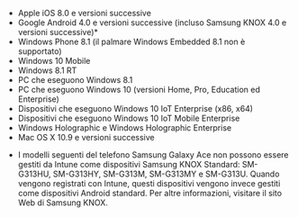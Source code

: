 
- Apple iOS 8.0 e versioni successive
- Google Android 4.0 e versioni successive (incluso Samsung KNOX 4.0 e versioni successive)*
- Windows Phone 8.1 (il palmare Windows Embedded 8.1 non è supportato)
- Windows 10 Mobile
- Windows 8.1 RT
- PC che eseguono Windows 8.1
- PC che eseguono Windows 10 (versioni Home, Pro, Education ed Enterprise)
- Dispositivi che eseguono Windows 10 IoT Enterprise (x86, x64)
- Dispositivi che eseguono Windows 10 IoT Mobile Enterprise
- Windows Holographic e Windows Holographic Enterprise
- Mac OS X 10.9 e versioni successive

* I modelli seguenti del telefono Samsung Galaxy Ace non possono essere gestiti da Intune come dispositivi Samsung KNOX Standard: SM-G313HU, SM-G313HY, SM-G313M, SM-G313MY e SM-G313U. Quando vengono registrati con Intune, questi dispositivi vengono invece gestiti come dispositivi Android standard. Per altre informazioni, visitare il sito Web di Samsung KNOX.
